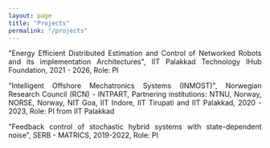 ```yaml
---
layout: page
title: "Projects"
permalink: "/projects"
---
```


<p style="text-align: justify;">
"Energy Efficient Distributed Estimation and Control of Networked Robots and its implementation Architectures", IIT Palakkad Technology IHub Foundation, 2021 - 2026, Role: PI
</p>

<p style="text-align: justify;">
"Intelligent Offshore Mechatronics Systems (INMOST)", Norwegian Research Council (RCN) - INTPART, Partnering institutions: NTNU, Norway, NORSE, Norway, NIT Goa, IIT Indore, IIT Tirupati and IIT Palakkad, 2020 - 2023, Role: PI from IIT Palakkad
</p>

<p style="text-align: justify;">
"Feedback control of stochastic hybrid systems with state-dependent noise", SERB - MATRICS, 2019-2022, Role: PI
</p>